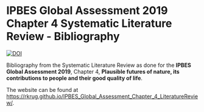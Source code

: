 IPBES Global Assessment 2019 Chapter 4 Systematic Literature Review - Bibliography
================

[![DOI](https://zenodo.org/badge/DOI/10.5281/zenodo.3603072.svg)](https://doi.org/10.5281/zenodo.3603072)

Bibliography from the Systematic Literature
Review as done for the **IPBES Global Assessment 2019**, Chapter 4,
**Plausible futures of nature, its contributions to people and their
good quality of life**.

The website can be found at
<https://rkrug.github.io/IPBES_Global_Assessment_Chapter_4_LiteratureReview/>.

